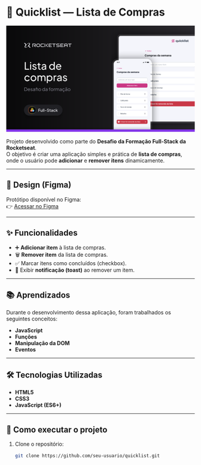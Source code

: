 # 🛒 Quicklist — Lista de Compras  

<img src="./assets/Cover.svg" alt="Capa do projeto Quicklist">  

Projeto desenvolvido como parte do **Desafio da Formação Full-Stack da Rocketseat**.  
O objetivo é criar uma aplicação simples e prática de **lista de compras**, onde o usuário pode **adicionar** e **remover itens** dinamicamente.

---

## 🎨 Design (Figma)

Protótipo disponível no Figma:  
👉 [Acessar no Figma](https://www.figma.com/design/5IILQleRRBr8h8keMDY8Qy/Lista-de-compras--Community-?node-id=3-376&p=f&t=Eiqoqn6XnioI8ATy-0)

---



## ✨ Funcionalidades  

- ➕ **Adicionar item** à lista de compras.  
- 🗑️ **Remover item** da lista de compras.  
- ✅ Marcar itens como concluídos (checkbox).  
- 🔔 Exibir **notificação (toast)** ao remover um item.  

---

## 📚 Aprendizados  

Durante o desenvolvimento dessa aplicação, foram trabalhados os seguintes conceitos:  

- **JavaScript**  
- **Funções**  
- **Manipulação da DOM**  
- **Eventos**  

---

## 🛠️ Tecnologias Utilizadas  

- **HTML5**  
- **CSS3**  
- **JavaScript (ES6+)**  

---

## 🚀 Como executar o projeto  

1. Clone o repositório:  
   ```bash
   git clone https://github.com/seu-usuario/quicklist.git
